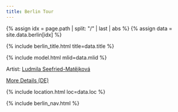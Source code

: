 ```yaml
---
title: Berlin Tour
---
```


{% assign idx = page.path | split: "/" | last | abs %}
{% assign data = site.data.berlin[idx] %}

{% include berlin_title.html title=data.title %}

{% include model.html mlid=data.mlid %}

Artist: [Ludmila Seefried-Matějková](https://de.wikipedia.org/wiki/Ludmila_Seefried-Mat%C4%9Bjkov%C3%A1)

[More Details (DE)](https://www.xhain.info/kreuzberg/admiralstr.htm)

{% include location.html loc=data.loc %}

{% include berlin_nav.html %}
